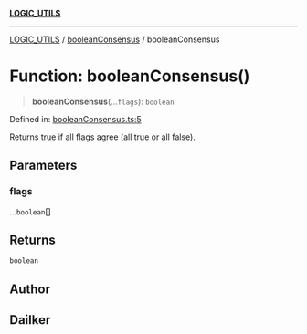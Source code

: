 [**LOGIC_UTILS**](../../README.md)

***

[LOGIC_UTILS](../../README.md) / [booleanConsensus](../README.md) / booleanConsensus

# Function: booleanConsensus()

> **booleanConsensus**(...`flags`): `boolean`

Defined in: [booleanConsensus.ts:5](https://github.com/dailker/everyutil/blob/fb6c9c837496f567cf7883b581cd27d1c9507ebe/src/logic/booleanConsensus.ts#L5)

Returns true if all flags agree (all true or all false).

## Parameters

### flags

...`boolean`[]

## Returns

`boolean`

## Author

## Dailker
